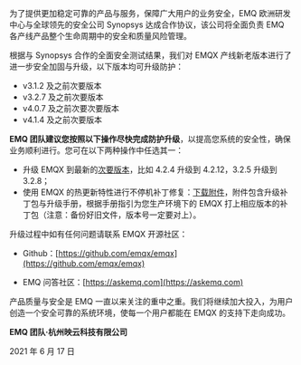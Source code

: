 为了提供更加稳定可靠的产品与服务，保障广大用户的业务安全，EMQ 欧洲研发中心与全球领先的安全公司 Synopsys 达成合作协议，该公司将全面负责 EMQ 各产线产品整个生命周期中的安全和质量风险管理。

根据与 Synopsys 合作的全面安全测试结果，我们对 EMQX 产线新老版本进行了进一步安全加固与升级，以下版本均可升级防护：

- v3.1.2 及之前次要版本
- v3.2.7 及之前次要版本
- v4.0.7 及之前次要次要版本
- v4.1.4 及之前次要版本

**EMQ 团队建议您按照以下操作尽快完成防护升级**，以提高您系统的安全性，确保业务顺利进行。您可在以下两种操作中任选其一：

- 升级 EMQX 到最新的[次要版本](https://docs.emqx.cn/enterprise/v4.3/changes/eol-ee.html#%E7%89%88%E6%9C%AC%E7%B1%BB%E5%9E%8B)，比如 4.2.4 升级到 4.2.12，3.2.5 升级到 3.2.8；
- 使用 EMQX 的热更新特性进行不停机补丁修复：[下载附件](https://assets.emqx.com/data/emqx-frame-patchs.zip)，附件包含升级补丁包与升级手册，根据手册指引为您生产环境下的 EMQX 打上相应版本的补丁包（注意：备份好旧文件，版本号一定要对上）。

升级过程中如有任何问题请联系 EMQX 开源社区：

- Github：[https://github.com/emqx/emqx](https://github.com/emqx/emqx)

- EMQ 问答社区：[https://askemq.com](https://askemq.com)

产品质量与安全是 EMQ 一直以来关注的重中之重。我们将继续加大投入，为用户创造一个安全可靠的系统环境，使每一个用户都能在 EMQX 的支持下走向成功。


**EMQ 团队·杭州映云科技有限公司**

2021 年 6 月 17 日
